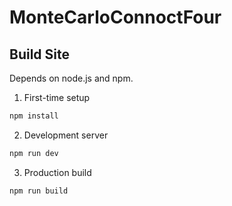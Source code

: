 # MonteCarloConnoctFour

## Build Site
Depends on node.js and npm.

1. First-time setup

```bash
npm install
```

2. Development server
```bash
npm run dev
```

3. Production build
```bash
npm run build
```